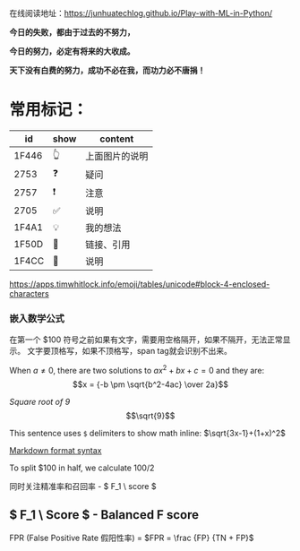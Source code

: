 在线阅读地址：https://junhuatechlog.github.io/Play-with-ML-in-Python/

**今日的失败，都由于过去的不努力，**

**今日的努力，必定有将来的大收成。**

**天下没有白费的努力，成功不必在我，而功力必不唐捐！**


# 常用标记：

| id | show | content|
|---|---|---|
| 1F446 | &#x1F446; | 上面图片的说明|
| 2753 | &#x2753;| 疑问 |
| 2757 | &#x2757; | 注意 |
| 2705 | &#x2705; | 说明 |
| 1F4A1 | &#x1F4A1; | 我的想法 | 
| 1F50D | &#x1F50E; | 链接、引用|
| 1F4CC | &#x1F4CC; | 说明 |

https://apps.timwhitlock.info/emoji/tables/unicode#block-4-enclosed-characters


### 嵌入数学公式
在第一个 <span>$</span>100 符号之前如果有文字，需要用空格隔开，如果不隔开，无法正常显示。 
文字要顶格写，如果不顶格写，span tag就会识别不出来。 

When $a \ne 0$, there are two solutions to $ax^2 + bx + c = 0$ and they are:
$$x = {-b \pm \sqrt{b^2-4ac} \over 2a}$$

_Square root of 9_
$$\sqrt{9}$$

This sentence uses `$` delimiters to show math inline:  $\sqrt{3x-1}+(1+x)^2$

[Markdown format syntax](https://docs.github.com/en/get-started/writing-on-github/getting-started-with-writing-and-formatting-on-github/basic-writing-and-formatting-syntax)

To split <span>$</span>100 in half, we calculate $100/2$



同时关注精准率和召回率 \- $ F_1 \ score $   


## $ F_1 \ Score $ - Balanced F score


FPR \(False Positive Rate 假阳性率\) \= $FPR = \frac {FP} {TN + FP}$